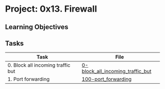 # Project: 0x13. Firewall

<h2>Learning Objectives</h2>

<h2>Tasks</h2>

| Task | File |
| ---- | ---- |
| 0. Block all incoming traffic but | [0-block_all_incoming_traffic_but](./0-block_all_incoming_traffic_but) |
| 1. Port forwarding | [100-port_forwarding](./100-port_forwarding) |
